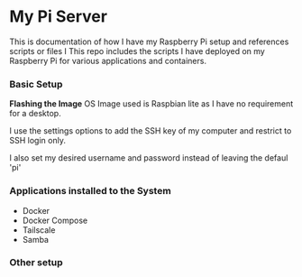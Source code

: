 <h1>My Pi Server</h1>
This is documentation of how I have my Raspberry Pi setup and references scripts or files I 
This repo includes the scripts I have deployed on my Raspberry Pi for various applications and containers.

<h3>Basic Setup</h3>

<strong>Flashing the Image</strong>
OS Image used is Raspbian lite as I have no requirement for a desktop.

I use the settings options to add the SSH key of my computer and restrict to SSH login only.

I also set my desired username and password instead of leaving the defaul 'pi'





<h3>Applications installed to the System</h3>

<ul>
<li>Docker</li>
<li>Docker Compose</li>
<li>Tailscale</li>
<li>Samba</li>
</ul>

<h3>Other setup<h3>



